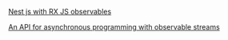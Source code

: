[Nest js with RX JS observables](https://tkssharma.com/nestjs-with-rx-js-observables/)

[An API for asynchronous programming with observable streams](https://reactivex.io/)